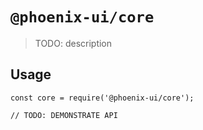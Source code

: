 # `@phoenix-ui/core`

> TODO: description

## Usage

```
const core = require('@phoenix-ui/core');

// TODO: DEMONSTRATE API
```
